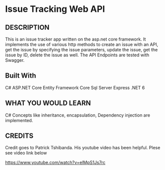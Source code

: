 # Issue Tracking Web API


## DESCRIPTION

This is an issue tracker app written on the asp.net core framework. It implements the use of various http methods to create an issue with an API, get the issue by specifying the issue parameters, update the issue, get the issue by ID, delete the issue as well. The API Endpoints are tested with Swagger.

## Built With
C#
ASP.NET Core
Entity Framework Core
Sql Server Express
.NET 6

## WHAT YOU WOULD LEARN
C# Concepts like inheritance, encapsulation, Dependency injection are implemented.


## CREDITS

Credit goes to Patrick Tshibanda. His youtube video has been helpful. Plese see video link below

https://www.youtube.com/watch?v=elMpS1Js7rc
